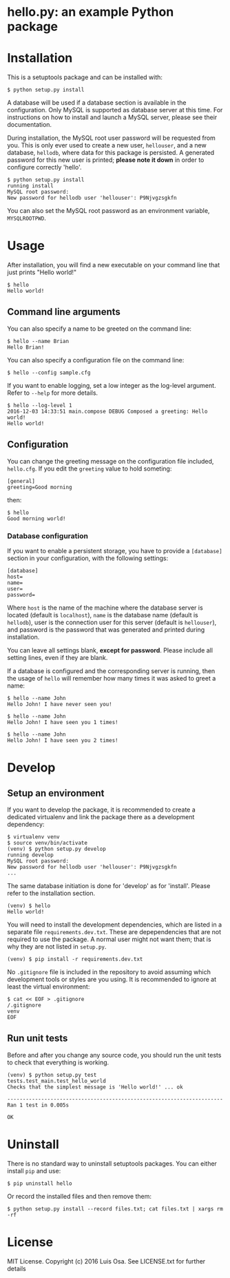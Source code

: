 hello.py: an example Python package
===================================

# Installation

This is a setuptools package and can be installed with:

    $ python setup.py install

A database will be used if a database section is available in the configuration.
Only MySQL is supported as database server at this time. For instructions on how
to install and launch a MySQL server, please see their documentation.

During installation, the MySQL root user password will be requested from you.
This is only ever used to create a new user, `hellouser`, and a new database,
`hellodb`, where data for this package is persisted. A generated password for
this new user is printed; **please note it down** in order to configure
correctly 'hello'.

    $ python setup.py install
    running install
    MySQL root password:
    New password for hellodb user 'hellouser': P9Njvgzsgkfn

You can also set the MySQL root password as an environment variable,
`MYSQLROOTPWD`.

# Usage

After installation, you will find a new executable on your command line that
just prints "Hello world!"

    $ hello
    Hello world!

## Command line arguments

You can also specify a name to be greeted on the command line:

    $ hello --name Brian
    Hello Brian!

You can also specify a configuration file on the command line:

    $ hello --config sample.cfg

If you want to enable logging, set a low integer as the log-level argument.
Refer to `--help` for more details.

    $ hello --log-level 1
    2016-12-03 14:33:51 main.compose DEBUG Composed a greeting: Hello world!
    Hello world!

## Configuration

You can change the greeting message on the configuration file included,
`hello.cfg`. If you edit the `greeting` value to hold someting:

    [general]
    greeting=Good morning

then:

    $ hello
    Good morning world!

### Database configuration

If you want to enable a persistent storage, you have to provide a `[database]`
section in your configuration, with the following settings:

    [database]
    host=
    name=
    user=
    password=

Where `host` is the name of the machine where the database server is located
(default is `localhost`), `name` is the database name (default is `hellodb`),
user is the connection user for this server (default is `hellouser`), and
password is the password that was generated and printed during installation.

You can leave all settings blank, **except for password**. Please include all
setting lines, even if they are blank.

If a database is configured and the corresponding server is running, then the
usage of `hello` will remember how many times it was asked to greet a name:

    $ hello --name John
    Hello John! I have never seen you!

    $ hello --name John
    Hello John! I have seen you 1 times!

    $ hello --name John
    Hello John! I have seen you 2 times!

# Develop

## Setup an environment

If you want to develop the package, it is recommended to create a dedicated
virtualenv and link the package there as a development dependency:

    $ virtualenv venv
    $ source venv/bin/activate
    (venv) $ python setup.py develop
    running develop
    MySQL root password:
    New password for hellodb user 'hellouser': P9Njvgzsgkfn
    ...

The same database initiation is done for 'develop' as for 'install'. Please
refer to the installation section.

    (venv) $ hello
    Hello world!

You will need to install the development dependencies, which are listed in a
separate file `requirements.dev.txt`. These are depependencies that are not
required to use the package. A normal user might not want them; that is why
they are not listed in `setup.py`.

    (venv) $ pip install -r requirements.dev.txt

No `.gitignore` file is included in the repository to avoid assuming which
development tools or styles are you using. It is recommended to ignore at least
the virtual environment:

    $ cat << EOF > .gitignore
    /.gitignore
    venv
    EOF

## Run unit tests

Before and after you change any source code, you should run the unit tests to
check that everything is working.

    (venv) $ python setup.py test
    tests.test_main.test_hello_world
    Checks that the simplest message is 'Hello world!' ... ok

    ----------------------------------------------------------------------
    Ran 1 test in 0.005s

    OK

# Uninstall

There is no standard way to uninstall setuptools packages. You can either
install `pip` and use:

    $ pip uninstall hello

Or record the installed files and then remove them:

    $ python setup.py install --record files.txt; cat files.txt | xargs rm -rf

# License

MIT License. Copyright (c) 2016 Luis Osa. See LICENSE.txt for further details
